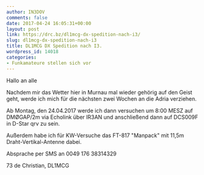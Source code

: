 ```yaml
---
author: IN3DOV
comments: false
date: 2017-04-24 16:05:31+00:00
layout: post
link: https://drc.bz/dl1mcg-dx-spedition-nach-i3/
slug: dl1mcg-dx-spedition-nach-i3
title: DL1MCG DX Spedition nach I3.
wordpress_id: 14018
categories:
- Funkamateure stellen sich vor
---
```


Hallo an alle

Nachdem mir das Wetter hier in Murnau mal wieder gehörig auf den Geist geht, werde ich mich für die nächsten zwei Wochen an die Adria verziehen.

Ab Montag, den 24.04.2017 werde ich dann versuchen um 8:00 MESZ auf DMØGAP/2m via Echolink über IR3AN und anschließend dann auf DCS009F in D-Star qrv zu sein.

Außerdem habe ich für KW-Versuche das FT-817 "Manpack" mit 11,5m Draht-Vertikal-Antenne dabei.

Absprache per SMS an 0049 176 38314329

73 de Christian, DL1MCG



